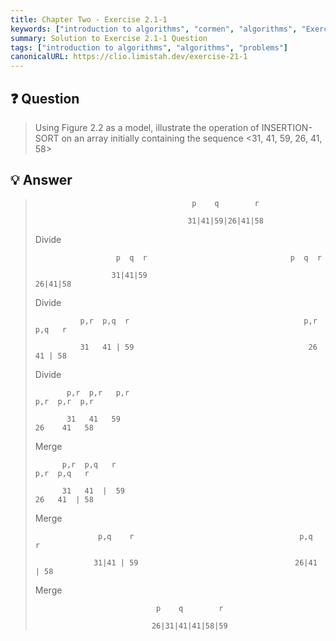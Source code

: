 ```yaml
---
title: Chapter Two - Exercise 2.1-1
keywords: ["introduction to algorithms", "cormen", "algorithms", "Exercise 2.1-1"]
summary: Solution to Exercise 2.1-1 Question
tags: ["introduction to algorithms", "algorithms", "problems"]
canonicalURL: https://clio.limistah.dev/exercise-21-1
---
```


## ❓ Question
> Using Figure 2.2 as a model, illustrate the operation of INSERTION-SORT on an array initially containing the sequence <31, 41, 59, 26, 41, 58>

## 💡 Answer

>                                        p    q        r
>
>                                       31|41|59|26|41|58 
>  Divide
>
>                       p  q  r                                p  q  r
>
>                      31|41|59                                 26|41|58
>
>  Divide     
>
>               p,r  p,q  r                                       p,r  p,q   r
>
>               31   41 | 59                                       26   41 | 58
>
> Divide
>
>            p,r  p,r   p,r                                          p,r  p,r  p,r
>
>            31   41   59                                            26    41   58
>
> Merge
>
>           p,r  p,q   r                                               p,r  p,q   r
>
>           31   41  |  59                                             26   41  | 58
>
> Merge
>
>                   p,q    r                                     p,q    r
>
>                  31|41 | 59                                   26|41 | 58
>
> Merge
>
>                                p    q        r
>
>                               26|31|41|41|58|59